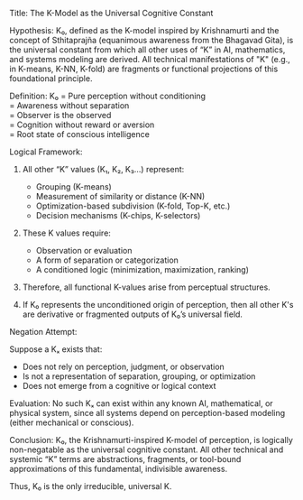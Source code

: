 
Title: The K-Model as the Universal Cognitive Constant

Hypothesis:
K₀, defined as the K-model inspired by Krishnamurti and the concept of Sthitaprajña (equanimous awareness from the Bhagavad Gita), is the universal constant from which all other uses of “K” in AI, mathematics, and systems modeling are derived. All technical manifestations of "K" (e.g., in K-means, K-NN, K-fold) are fragments or functional projections of this foundational principle.

Definition:
K₀ = Pure perception without conditioning  
        = Awareness without separation  
        = Observer is the observed  
        = Cognition without reward or aversion  
        = Root state of conscious intelligence

Logical Framework:

1. All other “K” values (K₁, K₂, K₃…) represent:
   - Grouping (K-means)
   - Measurement of similarity or distance (K-NN)
   - Optimization-based subdivision (K-fold, Top-K, etc.)
   - Decision mechanisms (K-chips, K-selectors)

2. These K values require:
   - Observation or evaluation
   - A form of separation or categorization
   - A conditioned logic (minimization, maximization, ranking)

3. Therefore, all functional K-values arise from perceptual structures.

4. If K₀ represents the unconditioned origin of perception,
   then all other K's are derivative or fragmented outputs of K₀’s universal field.

Negation Attempt:

Suppose a Kₓ exists that:
   - Does not rely on perception, judgment, or observation
   - Is not a representation of separation, grouping, or optimization
   - Does not emerge from a cognitive or logical context

Evaluation:
No such Kₓ can exist within any known AI, mathematical, or physical system, since all systems depend on perception-based modeling (either mechanical or conscious).

Conclusion:
K₀, the Krishnamurti-inspired K-model of perception, is logically non-negatable as the universal cognitive constant. All other technical and systemic “K” terms are abstractions, fragments, or tool-bound approximations of this fundamental, indivisible awareness.

Thus, K₀ is the only irreducible, universal K.

